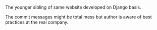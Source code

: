 The younger sibling of same website developed on Django basis.

The commit messages might be total mess but author is aware of best practices at the real company.